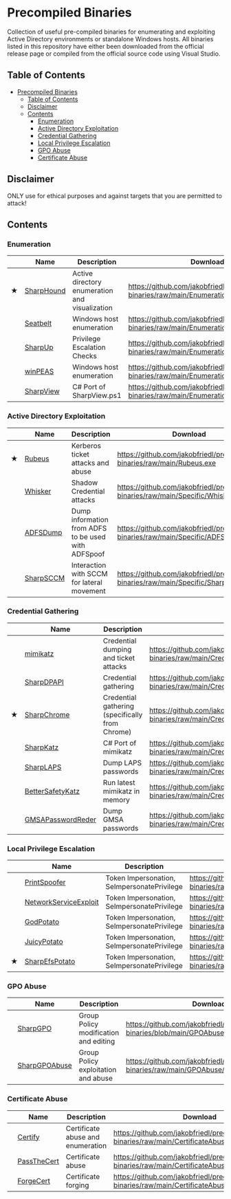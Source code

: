 # Precompiled Binaries

Collection of useful pre-compiled binaries for enumerating and exploiting Active Directory environments or standalone Windows hosts. All binaries listed in this repository have either been downloaded from the official release page or compiled from the official source code using Visual Studio.

## Table of Contents
- [Precompiled Binaries](#precompiled-binaries)
  - [Table of Contents](#table-of-contents)
  - [Disclaimer](#disclaimer)
  - [Contents](#contents)
    - [Enumeration](#enumeration)
    - [Active Directory Exploitation](#active-directory-exploitation)
    - [Credential Gathering](#credential-gathering)
    - [Local Privilege Escalation](#local-privilege-escalation)
    - [GPO Abuse](#gpo-abuse)
    - [Certificate Abuse](#certificate-abuse)



## Disclaimer

ONLY use for ethical purposes and against targets that you are permitted to attack!


## Contents

### Enumeration

| | Name | Description | Download |
|---| --- | --- | --- |
|★| [SharpHound](https://github.com/BloodHoundAD/SharpHound) | Active directory enumeration and visualization | https://github.com/jakobfriedl/precompiled-binaries/raw/main/Enumeration/SharpHound.exe |
|| [Seatbelt](https://github.com/GhostPack/Seatbelt) | Windows host enumeration | https://github.com/jakobfriedl/precompiled-binaries/raw/main/Enumeration/Seatbelt.exe |
|| [SharpUp](https://github.com/GhostPack/SharpUp) | Privilege Escalation Checks | https://github.com/jakobfriedl/precompiled-binaries/raw/main/Enumeration/SharpUp.exe |
|| [winPEAS](https://github.com/carlospolop/PEASS-ng/tree/master/winPEAS) | Windows host enumeration | https://github.com/jakobfriedl/precompiled-binaries/raw/main/Enumeration/winPEAS.exe | 
|| [SharpView](https://github.com/tevora-threat/SharpView) | C# Port of SharpView.ps1 | https://github.com/jakobfriedl/precompiled-binaries/raw/main/Enumeration/SharpView.exe |

### Active Directory Exploitation

| | Name | Description | Download | 
|---| --- | --- | --- |
|★| [Rubeus](https://github.com/GhostPack/Rubeus) | Kerberos ticket attacks and abuse | https://github.com/jakobfriedl/precompiled-binaries/raw/main/Rubeus.exe |
| | [Whisker](https://github.com/eladshamir/Whisker) |  Shadow Credential attacks | https://github.com/jakobfriedl/precompiled-binaries/raw/main/Specific/Whisker.exe |
| | [ADFSDump](https://github.com/mandiant/ADFSDump) | Dump information from ADFS to be used with ADFSpoof | https://github.com/jakobfriedl/precompiled-binaries/raw/main/Specific/ADFSDump.exe | 
| | [SharpSCCM](https://github.com/Mayyhem/SharpSCCM) | Interaction with SCCM for lateral movement | https://github.com/jakobfriedl/precompiled-binaries/raw/main/Specific/SharpSCCM.exe

### Credential Gathering

| | Name | Description | Download |
| --- | --- | --- | --- |
|| [mimikatz](https://github.com/ParrotSec/mimikatz) | Credential dumping and ticket attacks | https://github.com/jakobfriedl/precompiled-binaries/raw/main/Credentials/mimikatz.exe | 
|| [SharpDPAPI](https://github.com/GhostPack/SharpDPAPI) | Credential gathering | https://github.com/jakobfriedl/precompiled-binaries/raw/main/Credentials/SharpDPAPI.exe |
|★| [SharpChrome](https://github.com/GhostPack/SharpDPAPI) | Credential gathering (specifically from Chrome) | https://github.com/jakobfriedl/precompiled-binaries/raw/main/Credentials/SharpChrome.exe |
|| [SharpKatz](https://github.com/b4rtik/SharpKatz) | C# Port of mimikatz | https://github.com/jakobfriedl/precompiled-binaries/raw/main/Credentials/SharpKatz.exe |
|| [SharpLAPS](https://github.com/swisskyrepo/SharpLAPS) | Dump LAPS passwords | https://github.com/jakobfriedl/precompiled-binaries/raw/main/Credentials/SharpLAPS.exe | 
|| [BetterSafetyKatz](https://github.com/Flangvik/BetterSafetyKatz) | Run latest mimikatz in memory | https://github.com/jakobfriedl/precompiled-binaries/raw/main/Credentials/BetterSafetyKatz.exe |
|| [GMSAPasswordReder](https://github.com/rvazarkar/GMSAPasswordReader) | Dump GMSA passwords | https://github.com/jakobfriedl/precompiled-binaries/raw/main/Credentials/GMSAPasswordReader.exe | 


### Local Privilege Escalation

|| Name | Description | Download |
|---| --- | --- | --- |
|| [PrintSpoofer](https://github.com/itm4n/PrintSpoofer) | Token Impersonation, SeImpersonatePrivilege | https://github.com/jakobfriedl/precompiled-binaries/raw/main/TokenImpersonation/PrintSpoofer64.exe |
|| [NetworkServiceExploit](https://github.com/decoder-it/NetworkServiceExploit) | Token Impersonation, SeImpersonatePrivilege | https://github.com/jakobfriedl/precompiled-binaries/raw/main/TokenImpersonation/NetworkServiceExploit.exe |
|| [GodPotato](https://github.com/BeichenDream/GodPotato) | Token Impersonation, SeImpersonatePrivilege | https://github.com/jakobfriedl/precompiled-binaries/raw/main/TokenImpersonation/GodPotato.exe |
|| [JuicyPotato](https://github.com/ohpe/juicy-potato) | Token Impersonation, SeImpersonatePrivilege | https://github.com/jakobfriedl/precompiled-binaries/raw/main/TokenImpersonation/JuicyPotato.exe |
|★| [SharpEfsPotato](https://github.com/bugch3ck/SharpEfsPotato) | Token Impersonation, SeImpersonatePrivilege | https://github.com/jakobfriedl/precompiled-binaries/raw/main/TokenImpersonation/SharpEfsPotato.exe |

### GPO Abuse

|| Name | Description | Download | 
|---| --- | --- | --- |
|| [SharpGPO](https://github.com/Dliv3/SharpGPO)  | Group Policy modification and editing | https://github.com/jakobfriedl/precompiled-binaries/blob/main/GPOAbuse/SharpGPO.exe |
|| [SharpGPOAbuse](https://github.com/FSecureLABS/SharpGPOAbuse) | Group Policy exploitation and abuse | https://github.com/jakobfriedl/precompiled-binaries/raw/main/GPOAbuse/SharpGPOAbuse.exe |

### Certificate Abuse

|| Name | Description | Download | 
|---| --- | --- | --- |
|| [Certify](https://github.com/GhostPack/Certify) |  Certificate abuse and enumeration | https://github.com/jakobfriedl/precompiled-binaries/raw/main/CertificateAbuse/Certify.exe |
|| [PassTheCert](https://github.com/AlmondOffSec/PassTheCert) | Certificate abuse | https://github.com/jakobfriedl/precompiled-binaries/raw/main/CertificateAbuse/PassTheCert.exe |
|| [ForgeCert](https://github.com/GhostPack/ForgeCert) | Certificate forging | https://github.com/jakobfriedl/precompiled-binaries/raw/main/CertificateAbuse/ForgeCert.exe |